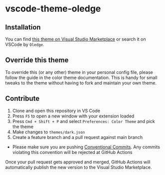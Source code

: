# vscode-theme-oledge

## Installation

You can find [this theme on Visual Studio Marketplace](https://marketplace.visualstudio.com/items?itemName=axross.vscode-theme-oledge) or search it on VSCode by `Oledge`.

## Override this theme

To override this (or any other) theme in your personal config file, please follow the guide in the color theme documentation. This is handy for small tweaks to the theme without having to fork and maintain your own theme.

## Contribute

1. Clone and open this repository in VS Code
2. Press `F5` to open a new window with your extension loaded
3. Press `Cmd + Shift + P` and select `Preferences: Color Theme` and pick the theme
4. Make changes to `themes/dark.json`
5. Create a feature branch and a pull request against main branch
  - Please make sure you are pushing [Conventional Commits](https://www.conventionalcommits.org/en/v1.0.0/). Any commits violating this convention will be rejected at GitHub Actions

Once your pull request gets approved and merged, GitHub Actions will automatically publish the new version to the Visual Studio Marketplace.
